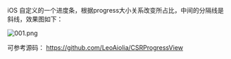 iOS 自定义的一个进度条，根据progress大小关系改变所占比，中间的分隔线是斜线，效果图如下：

![001.png](https://upload-images.jianshu.io/upload_images/1613923-f0d5858968e5be1f.png?imageMogr2/auto-orient/strip%7CimageView2/2/w/1240)




可参考源码：
https://github.com/LeoAiolia/CSRProgressView
